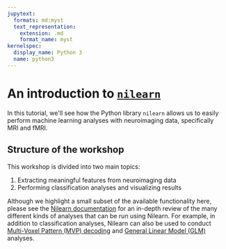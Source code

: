 ```yaml
---
jupytext:
  formats: md:myst
  text_representation:
    extension: .md
    format_name: myst
kernelspec:
  display_name: Python 3
  name: python3
---
```


# An introduction to [`nilearn`](http://nilearn.github.io)

In this tutorial, we'll see how the Python library `nilearn` allows us to easily perform machine learning analyses with neuroimaging data, specifically MRI and fMRI.

## Structure of the workshop

This workshop is divided into two main topics:

1. Extracting meaningful features from neuroimaging data
2. Performing classification analyses and visualizing results

Although we highlight a small subset of the available functionality here, please see the [Nilearn documentation](https://nilearn.github.io) for an in-depth review of the many different kinds of analyses that can be run using Nilearn.
For example, in addition to classification analyses, Nilearn can also be used to conduct [Multi-Voxel Pattern (MVP) decoding](https://nilearn.github.io/stable/auto_examples/plot_decoding_tutorial.html#sphx-glr-auto-examples-plot-decoding-tutorial-py) and [General Linear Model (GLM)](https://nilearn.github.io/stable/auto_examples/plot_single_subject_single_run.html#sphx-glr-auto-examples-plot-single-subject-single-run-py) analyses.

